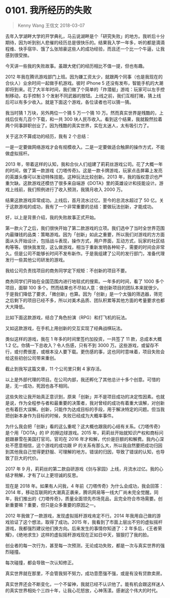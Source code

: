 # 0101. 我所经历的失败
> Kenny Wang  王信文  2018-03-07

去年入学湖畔大学的开学典礼，马云说湖畔是个「研究失败」的地方。我听后十分期待，因为听到别人悲催的经历总是很快乐的。结果我入学一年多，听的都是滴滴程维、快手宿华、饿了么张旭豪这些人的成功经验，而且还一个比一个牛逼，让我感到很受挫。

今天讲一些我的失败故事。虽跟大佬们的经历相比不值一提，但也有趣。

2012 年我在腾讯游戏部门上班。因为嫌工资太少，就跟两个同事（也是我现在的合伙人）业余时间一起做手机游戏。彼时 iPhone 5 还没有发布，智能手机的大潮即将到来。花了大半年时间，我们做了个简单的「炸潜艇」游戏：玩家可以左手控制移动，右手控制 3 个发射不同武器的按钮。上线之前，我们互相打赌，猜上线后可以有多少收入。就是下面这个游戏，各位读者也可以猜一猜。

我当时猜 1 万块，另外两位一个猜 5 万一个猜 10 万。然而真实世界是残酷的，上线后仅有几百个下载，和一共 300 块人民币收入。看到这个结果，我就毅然拉着两个同事辞职创业了。因为残酷的真实世界，实在太迷人，太有吸引力了。

关于这次不算成功的经历，我有 2 个总结：

一是一定要做网络游戏才会有规模收入。二是一定要做适合触屏的操作方式，不能做虚拟摇杆。

2013 年，带着这样的认知，我和合伙人们组建了莉莉丝游戏公司。花了大概一年的时间，做了第一款游戏《刀塔传奇》。这是一款卡牌游戏，玩家点击屏幕上发亮的英雄头像可以发动特殊技能。这种玩法比较创新。2013 年，我的版权意识也严重欠缺。这款游戏还模仿了很多来自端游《DOTA》里的英雄设计和技能设计。游戏上线前，我们照例进行了收入预测，我猜月收入 2000 万。

结果这款游戏异常成功。上线后，首月流水过亿。至今的总流水超过了 50 亿。关于这款游戏的成功，我有了一个非常重要的总结：要做玩法创新，才能成功。

好，以上是背景介绍，我的失败故事正式开始。

第一款火了之后，我们很快开始了第二款游戏的立项。我们选中了当时全世界范围内最赚钱的品类：策略游戏。因为「创新」如此之重要，所以我们对游戏的方方面面从头开始设计，包括战斗表现，操作方式，用户界面，互动方式，玩家的社区结构等等。很快我发现，这么做游戏，相当于重新发明各种轮子，需要的时间会非常久。但是公司不能够长时间不发布新作。于是我组建了公司的发行部门，准备代理发行一些其他公司研发的游戏。

我给公司负责找项目的商务同学定下规矩：不创新的项目不要。

商务同学们开始在全国范围内进行地毯式的搜索。一年多的时间，看了 1000 多个项目，面聊 100 多个。然而结果也不尽如人意：做创新项目的团队本来就很少。于是我们降低了要求，「微创新」也算。因为「创新」是一个太强的筛选器，筛完之后剩下的项目已经不多，所以对美术品质、团队积累等其他方面的考量要求也都大大降低。

比如下面这款游戏，结合了角色扮演（RPG）和打飞机的玩法。

又如这款游戏，在手机上用创新的交互实现了经典战棋玩法。

类似这样的游戏，我在 1 年多的时间里签约加投资，一共签了 11 款，总成本大概 1.2 亿。你猜一下总收入？令人伤感，只有不到 3000 万。这些游戏，或留存不行，或付费很差，或根本没人要下载。更伤感的事，这也同时意味着，项目失败会给这些初创公司带来重创。

截止到我写这篇文章，11 个公司里只剩 4 家存活。

以上是外部代理的项目。在公司内部，我还孵化了其他总计十多个创意。可惜的是，无一成功，死因也各不相同。

这些失败让我开始真正意识到，原来「创新」并不是项目成功的决定性因素。也就是说，作为全程参与者和最重要的决策者，我对曾经的成功有着重大误解，对创新也有着巨大误解。创新，只能作为达成目标的手段，用于解决特定的问题。但当我把创新本身作为目标的时候，失败已经成为大概率事件。

为什么我会把「创新」看的这么重呢？这大概也跟我的心结有关系。《刀塔传奇》是个用「DOTA」的 IP 的擦边球游戏。2015 年，莉莉丝开始就知识产权和商标问题跟暴雪在美国打官司。官司在 2016 年才和解，代价是巨额的和解费。我内心深处不愿意相信，这个游戏的成功跟 IP 的关系有那么大，所以我自然要把成功归因到其他我自己觉得更舒服、可理解的地方。错误的归因，导致了错误的认知，也导致了巨大的代价。

2017 年 9 月，莉莉丝的第二款自研游戏《剑与家园》上线，月流水过亿。我的心结才稍解，才有了以上更坦诚的反思。

现在是 2018 年。如果有人问我，4 年前《刀塔传奇》为什么会成功，我会回答：2014 年，移动互联网的大潮真正袭来，腾讯网易等一线大厂尚未完全觉醒。同年，我们推出的《刀塔传奇》，质量全面领先市场竞品，且完全符合市场需要。创新重要嘛？重要，但只是众多重要的原因之一。

2012 年我做了一款游戏，发现虚拟摇杆游戏肯定不行。2014 年我用自己做的游戏验证了这个想法，取得了成功。2015 年，我看到了市面上层出不穷的虚拟摇杆游戏，我都强烈建议他们换方向。后来发生的事情你知道了：2 年多后，《王者荣耀》，《绝地求生》这样的虚拟摇杆游戏现在正如日中天，狠狠打了我的脸。

创业者的每一次行为，甚至每一次预测，无论成功失败，都是一次与真实世界的强烈碰撞。

每次碰撞，都会导致一次认知修正。

真实世界就在那里，不会管我努不努力，成功意愿强不强，或是有没有贷款卖房。

真实世界还会不断变化，一个不留神，我就已经不认识他了。能有机会跟这样迷人的真实世界相处个三四十年，让我心花怒放，心神荡漾。感谢这个伟大的时代。


